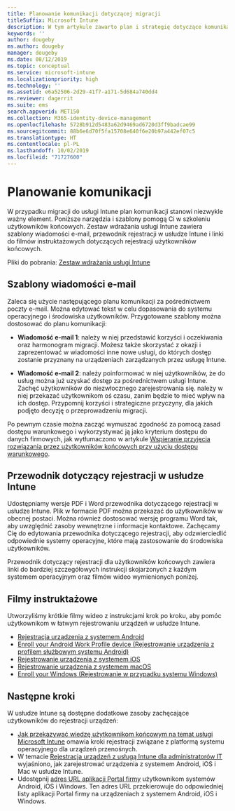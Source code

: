 ```yaml
---
title: Planowanie komunikacji dotyczącej migracji
titleSuffix: Microsoft Intune
description: W tym artykule zawarto plan i strategię dotyczące komunikacji w zakresie migracji podczas migrowania do usługi Microsoft Intune.
keywords: ''
author: dougeby
ms.author: dougeby
manager: dougeby
ms.date: 08/12/2019
ms.topic: conceptual
ms.service: microsoft-intune
ms.localizationpriority: high
ms.technology: ''
ms.assetid: e6a52506-2d29-41f7-a171-5d684a740dd4
ms.reviewer: dagerrit
ms.suite: ems
search.appverid: MET150
ms.collection: M365-identity-device-management
ms.openlocfilehash: 5728b912d5483a62d9469ad6720d3ff9badcae99
ms.sourcegitcommit: 88b6e6d70f5fa15708e640f6e20b97a442ef07c5
ms.translationtype: HT
ms.contentlocale: pl-PL
ms.lasthandoff: 10/02/2019
ms.locfileid: "71727600"
---
```

# <a name="plan-communications"></a>Planowanie komunikacji

W przypadku migracji do usługi Intune plan komunikacji stanowi niezwykle ważny element. Poniższe narzędzia i szablony pomogą Ci w szkoleniu użytkowników końcowych. Zestaw wdrażania usługi Intune zawiera szablony wiadomości e-mail, przewodnik rejestracji w usłudze Intune i linki do filmów instruktażowych dotyczących rejestracji użytkowników końcowych.  

Pliki do pobrania:  [Zestaw wdrażania usługi Intune](https://aka.ms/IntuneAdoptionKit)

## <a name="email-templates"></a>Szablony wiadomości e-mail

Zaleca się użycie następującego planu komunikacji za pośrednictwem poczty e-mail. Można edytować tekst w celu dopasowania do systemu operacyjnego i środowiska użytkowników. Przygotowane szablony można dostosować do planu komunikacji:

- **Wiadomość e-mail 1**: należy w niej przedstawić korzyści i oczekiwania oraz harmonogram migracji. Możesz także skorzystać z okazji i zaprezentować w wiadomości inne nowe usługi, do których dostęp zostanie przyznany na urządzeniach zarządzanych przez usługę Intune.

- **Wiadomość e-mail 2**: należy poinformować w niej użytkowników, że do usług można już uzyskać dostęp za pośrednictwem usługi Intune. Zachęć użytkowników do niezwłocznego zarejestrowania się. należy w niej przekazać użytkownikom oś czasu, zanim będzie to mieć wpływ na ich dostęp. Przypomnij korzyści i strategiczne przyczyny, dla jakich podjęto decyzję o przeprowadzeniu migracji.

Po pewnym czasie można zacząć wymuszać zgodność za pomocą zasad dostępu warunkowego i wykorzystywać ją jako kryterium dostępu do danych firmowych, jak wytłumaczono w artykule [Wspieranie przyjęcia rozwiązania przez użytkowników końcowych przy użyciu dostępu warunkowego](migration-guide-drive-adoption.md).

## <a name="intune-enrollment-guide"></a>Przewodnik dotyczący rejestracji w usłudze Intune

Udostępniamy wersje PDF i Word przewodnika dotyczącego rejestracji w usłudze Intune. Plik w formacie PDF można przekazać do użytkowników w obecnej postaci. Można również dostosować wersję programu Word tak, aby uwzględnić zasoby wewnętrzne i informacje kontaktowe. Zachęcamy Cię do edytowania przewodnika dotyczącego rejestracji, aby odzwierciedlić odpowiednie systemy operacyjne, które mają zastosowanie do środowiska użytkowników.

Przewodnik dotyczący rejestracji dla użytkowników końcowych zawiera linki do bardziej szczegółowych instrukcji skojarzonych z każdym systemem operacyjnym oraz filmów wideo wymienionych poniżej.

## <a name="instructional-videos"></a>Filmy instruktażowe

Utworzyliśmy krótkie filmy wideo z instrukcjami krok po kroku, aby pomóc użytkownikom w łatwym rejestrowaniu urządzeń w usłudze Intune.

- [Rejestracja urządzenia z systemem Android](https://www.youtube.com/watch?v=k0Q_sGLSx6o&t=1s)
- [Enroll your Android Work Profile device (Rejestrowanie urządzenia z profilem służbowym systemu Android)](https://www.youtube.com/watch?v=9Dl8HsGk4tI&t=3s)
- [Rejestrowanie urządzenia z systemem iOS](https://www.youtube.com/watch?v=mJyv6YcHi7c)
- [Rejestrowanie urządzenia z systemem macOS](https://www.youtube.com/watch?v=Pa2pfhwq_yk)
- [Enroll your Windows (Rejestrowanie w przypadku systemu Windows)](https://www.youtube.com/watch?v=TKQxEckBHiE)

## <a name="next-steps"></a>Następne kroki

W usłudze Intune są dostępne dodatkowe zasoby zachęcające użytkowników do rejestracji urządzeń:

- [Jak przekazywać wiedzę użytkownikom końcowym na temat usługi Microsoft Intune](end-user-educate.md) omawia kroki rejestracji związane z platformą systemu operacyjnego dla urządzeń przenośnych.
- W temacie [Rejestracja urządzeń z usługą Intune dla administratorów IT](../enrollment/device-enrollment.md) wyjaśniono, jak zarejestrować urządzenia z systemem Android, iOS i Mac w usłudze Intune.
- Udostępnij [adres URL aplikacji Portal firmy](http://go.microsoft.com/fwlink/?LinkID=396941) użytkownikom systemów Android, iOS i Windows. Ten adres URL przekierowuje do odpowiedniej listy aplikacji Portal firmy na urządzeniach z systemem Android, iOS i Windows.
